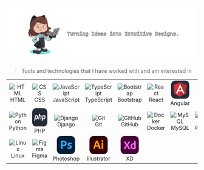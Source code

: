 <img align="center" src="https://github.com/helezi99/helezi99/blob/main/upload/Turning%20Ideas%20into%20Intuitive%20Designs..png" alt="👋 Hi there! I'm Herma" title="👋 Hi there! I'm Herma"/>
<div align="justify">
  
> Tools and technologies that I have worked with and am interested in


<div align="center">
  <table>
    <!-- Frontend -->
    <tr>
      <td align="center" width="96">
          <img src="https://skillicons.dev/icons?i=html" width="48" height="48" alt="HTML" />
        <br>HTML
      </td>
      <td align="center" width="96">
          <img src="https://skillicons.dev/icons?i=css" width="48" height="48" alt="CSS" />
        <br>CSS
      </td>
      <td align="center" width="96">
          <img src="https://techstack-generator.vercel.app/js-icon.svg" width="48" height="48" alt="JavaScript" />
        <br>JavaScript
      </td>
      <td align="center" width="96">
          <img src="https://techstack-generator.vercel.app/ts-icon.svg" width="48" height="48" alt="TypeScript" />
        <br>TypeScript
      </td>
      <td align="center" width="96">
          <img src="https://skillicons.dev/icons?i=bootstrap" width="48" height="48" alt="Bootstrap" />
        <br>Bootstrap
      </td>
      <td align="center" width="96">
          <img src="https://techstack-generator.vercel.app/react-icon.svg" width="48" height="48" alt="React" />
        <br>React
      </td>
      <td align="center" width="96">
          <img src="https://github.com/tandpfun/skill-icons/blob/main/icons/Angular-Dark.svg" width="48" height="48" alt="Angular" />
        <br>Angular
      </td>
      <td align="center" width="96">
          <img src="https://techstack-generator.vercel.app/cpp-icon.svg" width="65" height="65" alt="C++" />
        <br>C++
      </td>
      <td align="center" width="96">
          <img src="https://techstack-generator.vercel.app/csharp-icon.svg" width="65" height="65" alt="C#" />
        <br>C#
      </td>
    </tr>
    <!-- Backend -->
    <tr>
      <td align="center" width="96">
          <img src="https://techstack-generator.vercel.app/python-icon.svg" width="65" height="65" alt="Python" />
        <br>Python
      </td>
      <td align="center" width="96">
          <img src="https://github.com/tandpfun/skill-icons/blob/main/icons/PHP-Dark.svg" width="48" height="48" alt="PHP" />
        <br>PHP
      </td>
      <td align="center" width="96">
          <img src="https://techstack-generator.vercel.app/django-icon.svg" width="65" height="65" alt="Django" />
        <br>Django
      </td>
      <td align="center" width="96">
          <img src="https://skillicons.dev/icons?i=git" width="48" height="48" alt="Git" />
        <br>Git
      </td>
      <td align="center" width="96">
          <img src="https://techstack-generator.vercel.app/github-icon.svg" width="65" height="65" alt="GitHub" />
        <br>GitHub
      </td>
      <td align="center" width="96">
          <img src="https://techstack-generator.vercel.app/docker-icon.svg" width="48" height="48" alt="Docker" />
        <br>Docker
      </td>
      <td align="center" width="96">
          <img src="https://techstack-generator.vercel.app/mysql-icon.svg" width="48" height="48" alt="MySQL" />
        <br>MySQL
      </td>
      <td align="center" width="96">
          <img src="https://skillicons.dev/icons?i=postgres" width="48" height="48" alt="PostgreSQL" />
        <br>PostgreSQL
      </td>
      <td align="center" width="96">
          <img src="https://skillicons.dev/icons?i=redis" width="48" height="48" alt="Redis" />
        <br>Redis
      </td>
    </tr>
    <!-- Database & Tools -->
    <tr>
      <td align="center" width="96">
          <img src="https://skillicons.dev/icons?i=linux" width="48" height="48" alt="Linux" />
        <br>Linux
      </td>
      <td align="center" width="96">
          <img src="https://skillicons.dev/icons?i=figma" width="48" height="48" alt="Figma" />
        <br>Figma
      </td>
      <td align="center" width="96">
          <img src="https://github.com/tandpfun/skill-icons/blob/main/icons/Photoshop.svg" width="48" height="48" alt="Photoshop" />
        <br>Photoshop
      </td>
      <td align="center" width="96">
          <img src="https://github.com/tandpfun/skill-icons/blob/main/icons/Illustrator.svg" width="48" height="48" alt="Illustrator" />
        <br>Illustrator
      </td>
      <td align="center" width="96">
          <img src="https://github.com/tandpfun/skill-icons/blob/main/icons/XD.svg" width="48" height="48" alt="XD" />
        <br>XD
      </td>
    </tr>
  </table>
</div>
